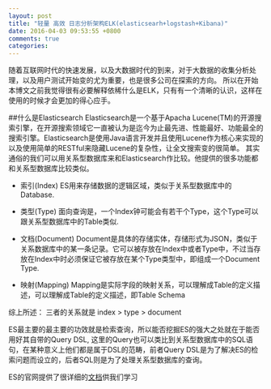 ```yaml
---
layout: post
title: "轻量 高效 日志分析架构ELK(elasticsearh+logstash+Kibana)"
date: 2016-04-03 09:53:55 +0800
comments: true
categories: 
---
```


随着互联网时代的快速发展，以及大数据时代的到来，对于大数据的收集分析处理，以及用户测试开始变的尤为重要，也是很多公司在探索的方向。
所以在开始本博文之前我觉得很有必要解释依稀什么是ELK，只有有一个清晰的认识，这样在使用的时候才会更加的得心应手。

##什么是Elasticsearch
Elasticsearch是一个基于Apacha Lucene(TM)的开源搜索引擎，在开源搜索领域它一直被认为是迄今为止最先进、性能最好、功能最全的搜索引擎。Elasticsearch是使用Java语言开发并且使用Lucene作为核心来实现的以及使用简单的RESTful来隐藏Lucene的复杂性，让全文搜索变的很简单。
其实通俗的我们可以用关系型数据库来和Elasticsearch作比较。他提供的很多功能都和关系型数据库比较类似。

* 索引(Index) 
ES用来存储数据的逻辑区域，类似于关系型数据库中的Database.

* 类型(Type)
面向查询是，一个Index钟可能会有若干个Type，这个Type可以跟关系型数据库中的Table类似.

* 文档(Document)
Document是具体的存储实体，存储形式为JSON，类似于关系数据库中的某一条记录。它可以被存放在Index中或者Type中，不过当存放在Index中时必须保证它被存放在某个Type类型中，即组成一个Document Type. 

* 映射(Mapping)
Mapping是实际字段的映射关系，可以理解成Table的定义描述，可以理解成Table的定义描述，即Table Schema

综上所述： 三者的关系就是 index > type > document

ES最主要的最主要的功效就是检索查询，所以能否挖掘ES的强大之处就在于能否用好其自带的Query DSL, 这里的Query也可以类比到关系型数据库中的SQL语句，在某种意义上他们都是属于DSL的范畴，前者Query DSL是为了解决ES的检索问题而设立的，后者SQL则是为了处理关系型数据库的查询。

ES的官网提供了很详细的[文档](http://es.xiaoleilu.com/index.html)供我们学习

